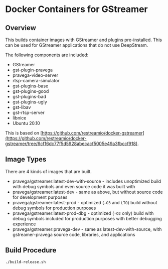 # Docker Containers for GStreamer

## Overview

This builds container images with GStreamer and plugins pre-installed. This can be used for GStreamer applications that do not use DeepStream.

The following components are included:

- GStreamer
- gst-plugin-pravega
- pravega-video-server
- rtsp-camera-simulator
- gst-plugins-base
- gst-plugins-good
- gst-plugins-bad
- gst-plugins-ugly
- gst-libav
- gst-rtsp-server
- libnice
- Ubuntu 20.10

This is based on [https://github.com/restreamio/docker-gstreamer](https://github.com/restreamio/docker-gstreamer/tree/6cf16dc77f5d5928abecacf5005e49a3fbccf918).

## Image Types

There are 4 kinds of images that are built.

- pravega/gstreamer:latest-dev-with-source - includes unoptimized build with debug symbols and even source code it was built with
- pravega/gstreamer:latest-dev - same as above, but without source code for development purposes
- pravega/gstreamer:latest-prod - optimized (`-O3` and `LTO`) build without debug symbols for production purposes
- pravega/gstreamer:latest-prod-dbg - optimized (`-O2` only) build with debug symbols included for production purposes with better debugging experience
- pravega/gstreamer:pravega-dev - same as latest-dev-with-source, with gstreamer-pravega source code, libraries, and applications

## Build Procedure

```bash
./build-release.sh
```
